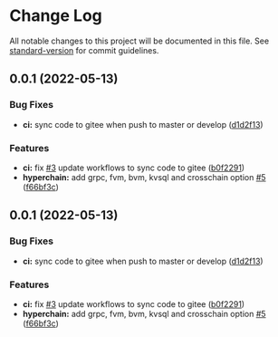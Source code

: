 # Change Log

All notable changes to this project will be documented in this file. See [standard-version](https://github.com/conventional-changelog/standard-version) for commit guidelines.

<a name="0.0.1"></a>
## 0.0.1 (2022-05-13)


### Bug Fixes

* **ci:** sync code to gitee when push to master or develop ([d1d2f13](http://github.cn/hyperbench/hyperbench-plugins/commits/d1d2f13))


### Features

* **ci:** fix [#3](http://github.cn/hyperbench/hyperbench-plugins/issues/3) update workflows to sync code to gitee ([b0f2291](http://github.cn/hyperbench/hyperbench-plugins/commits/b0f2291))
* **hyperchain:** add grpc, fvm, bvm, kvsql and crosschain option [#5](http://github.cn/hyperbench/hyperbench-plugins/issues/5) ([f66bf3c](http://github.cn/hyperbench/hyperbench-plugins/commits/f66bf3c))



<a name="0.0.1"></a>
## 0.0.1 (2022-05-13)


### Bug Fixes

* **ci:** sync code to gitee when push to master or develop ([d1d2f13](http://github.cn/hyperbench/hyperbench-plugins/commits/d1d2f13))


### Features

* **ci:** fix [#3](http://github.cn/hyperbench/hyperbench-plugins/issues/3) update workflows to sync code to gitee ([b0f2291](http://github.cn/hyperbench/hyperbench-plugins/commits/b0f2291))
* **hyperchain:** add grpc, fvm, bvm, kvsql and crosschain option [#5](http://github.cn/hyperbench/hyperbench-plugins/issues/5) ([f66bf3c](http://github.cn/hyperbench/hyperbench-plugins/commits/f66bf3c))
